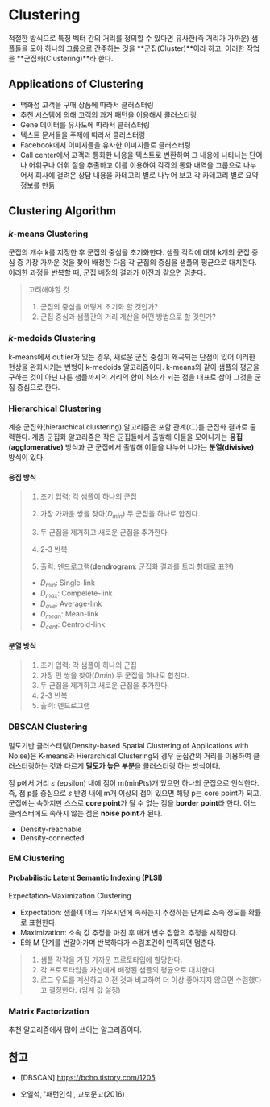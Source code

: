 # Clustering

적절한 방식으로 특징 벡터 간의 거리를 정의할 수 있다면 유사한(즉 거리가 가까운) 샘플들을 모아 하나의 그룹으로 간주하는 것을 **군집(Cluster)**이라 하고, 이러한 작업을 **군집화(Clustering)**라 한다.

## Applications of Clustering

* 백화점 고객을 구매 상품에 따라서 클러스터링
* 추천 시스템에 의해 고객의 과거 패턴을 이용해서 클러스터링
* Gene 데이터를 유사도에 따라서 클러스터링
* 텍스트 문서들을 주제에 따라서 클러스터링
* Facebook에서 이미지들을 유사한 이미지들로 클러스터링
* Call center에서 고객과 통화한 내용을 텍스트로 변환하여 그 내용에 나타나는 단어나 어휘구나 어휘 절을 추출하고 이를 이용하여 각각의 통화 내역을 그룹으로 나누어서 회사에 걸려온 상담 내용을 카테고리 별로 나누어 보고 각 카테고리 별로 요약정보를 만듦

## Clustering Algorithm

### *k*-means Clustering

군집의 개수 k를 지정한 후 군집의 중심을 초기화한다. 샘플 각각에 대해 k개의 군집 중심 중 가장 가까운 것을 찾아 배정한 다음 각 군집의 중심을 샘플의 평균으로 대치한다. 이러한 과정을 반복할 때, 군집 배정의 결과가 이전과 같으면 멈춘다.

> 고려해야할 것
>
> 1. 군집의 중심을 어떻게 초기화 할 것인가?
> 2. 군집 중심과 샘플간의 거리 계산을 어떤 방법으로 할 것인가?

### *k*-medoids Clustering

k-means에서 outlier가 있는 경우, 새로운 군집 중심이 왜곡되는 단점이 있어 이러한 현상을 완화시키는 변형이 k-medoids 알고리즘이다. k-means와 같이 샘플의 평균을 구하는 것이 아닌 다른 샘플까지의 거리의 합이 최소가 되는 점을 대표로 삼아 그것을 군집 중심으로 한다.

### Hierarchical Clustering

계층 군집화(hierarchical clustering) 알고리즘은 포함 관계(⊂)를 군집화 결과로 출력한다. 계층 군집화 알고리즘은 작은 군집들에서 출발해 이들을 모아나가는 **응집(agglomerative)** 방식과 큰 군집에서 출발해 이들을 나누어 나가는 **분열(divisive)** 방식이 있다.

#### 응집 방식

> 1. 초기 입력: 각 샘플이 하나의 군집
>
> 2. 가장 가까운 쌍을 찾아(*D<sub>min</sub>*) 두 군집을 하나로 합친다.
>
> 3. 두 군집을 제거하고 새로운 군집을 추가한다.
>
> 4. 2-3 반복
>
> 5. 출력: 덴드로그램(**dendrogram**: 군집화 결과를 트리 형태로 표현)
>
>    
>
> - *D<sub>min</sub>*: Single-link
> - *D<sub>max</sub>*: Compelete-link
> - *D<sub>ave</sub>*: Average-link
> - *D<sub>mean</sub>*: Mean-link
> - *D<sub>cent</sub>*: Centroid-link

#### 분열 방식

> 1. 초기 입력: 각 샘플이 하나의 군집
> 2. 가장 먼 쌍을 찾아(*Dmin*) 두 군집을 하나로 합친다.
> 3. 두 군집을 제거하고 새로운 군집을 추가한다.
> 4. 2-3 반복
> 5. 출력: 덴드로그램

### DBSCAN Clustering

밀도기반 클러스터링(Density-based Spatial Clustering of Applications with Noise)은 K-means와 Hierarchical Clustering의 경우 군집간의 거리를 이용하여 클러스터링하는 것과 다르게 **밀도가 높은 부분**을 클러스터링 하는 방식이다.

점 p에서 거리 *ε* (epsilon) 내에 점이 m(minPts)개 있으면 하나의 군집으로 인식한다. 즉, 점 p를 중심으로 *ε* 반경 내에 m개 이상의 점이 있으면 해당 p는 core point가 되고, 군집에는 속하지만 스스로 **core point**가 될 수 없는 점을 **border point**라 한다. 어느 클러스터에도 속하지 않는 점은 **noise point**가 된다.

* Density-reachable
* Density-connected

### EM Clustering

#### Probabilistic Latent Semantic Indexing (PLSI)

Expectation-Maximization Clustering

* Expectation: 샘플이 어느 가우시언에 속하는지 추정하는 단계로 소속 정도를 확률로 표현한다.
* Maximization: 소속 값 추정을 마친 후 매개 변수 집합의 추정을 시작한다.
* E와 M 단계를 번갈아가며 반복하다가 수렴조건이 만족되면 멈춘다.

> 1. 샘플 각각을 가장 가까운 프로토타입에 할당한다.
> 2. 각 프로토타입을 자신에게 배정된 샘플의 평균으로 대치한다.
> 3. 로그 우도를 계산하고 이전 것과 비교하여 더 이상 좋아지지 않으면 수렴했다고 결정한다. (임계 값 설정)

### Matrix Factorization

추천 알고리즘에서 많이 쓰이는 알고리즘이다.



## 참고

* [DBSCAN] https://bcho.tistory.com/1205

* 오일석, '패턴인식', 교보문고(2016)